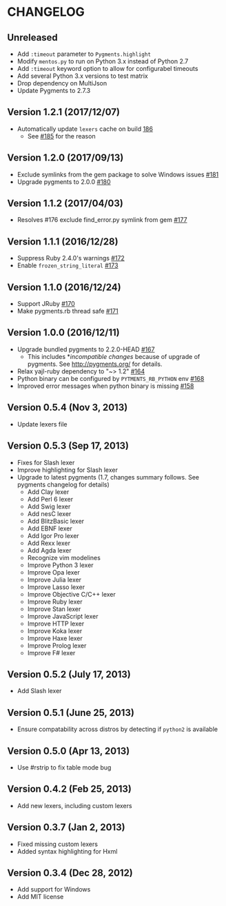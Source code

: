 CHANGELOG
===========

Unreleased
-----------------------------

* Add `:timeout` parameter to `Pygments.highlight`
* Modify `mentos.py` to run on Python 3.x instead of Python 2.7
* Add `:timeout` keyword option to allow for configurabel timeouts
* Add several Python 3.x versions to test matrix
* Drop dependency on MultiJson
* Update Pygments to 2.7.3

Version 1.2.1 (2017/12/07)
-----------------------------

* Automatically update `lexers` cache on build [186](https://github.com/tmm1/pygments.rb/pull/186)
  * See [#185](https://github.com/tmm1/pygments.rb/pull/185) for the reason

Version 1.2.0 (2017/09/13)
-----------------------------

* Exclude symlinks from the gem package to solve Windows issues [#181](https://github.com/tmm1/pygments.rb/pull/181)
* Upgrade pygments to 2.0.0 [#180](https://github.com/tmm1/pygments.rb/pull/180)

Version 1.1.2 (2017/04/03)
-----------------------------

* Resolves #176 exclude find_error.py symlink from gem [#177](https://github.com/tmm1/pygments.rb/pull/177)

Version 1.1.1 (2016/12/28)
-----------------------------

* Suppress Ruby 2.4.0's warnings [#172](https://github.com/tmm1/pygments.rb/pull/172)
* Enable `frozen_string_literal` [#173](https://github.com/tmm1/pygments.rb/pull/173)

Version 1.1.0 (2016/12/24)
-----------------------------

* Support JRuby [#170](https://github.com/tmm1/pygments.rb/pull/170)
* Make pygments.rb thread safe [#171](https://github.com/tmm1/pygments.rb/pull/171)

Version 1.0.0 (2016/12/11)
-----------------------------

* Upgrade bundled pygments to 2.2.0-HEAD [#167](https://github.com/tmm1/pygments.rb/pull/167)
  * This includes **incompatible changes* because of upgrade of pygments.
    See http://pygments.org/ for details.
* Relax yajl-ruby dependency to "~> 1.2" [#164](https://github.com/tmm1/pygments.rb/pull/164)
* Python binary can be configured by `PYTMENTS_RB_PYTHON` env [#168](https://github.com/tmm1/pygments.rb/pull/168)
* Improved error messages when python binary is missing [#158](https://github.com/tmm1/pygments.rb/pull/158)


Version 0.5.4 (Nov 3, 2013)
-----------------------------

* Update lexers file

Version 0.5.3 (Sep 17, 2013)
-----------------------------

* Fixes for Slash lexer
* Improve highlighting for Slash lexer
* Upgrade to latest pygments (1.7, changes summary follows.  See pygments changelog for details)
  * Add Clay lexer
  * Add Perl 6 lexer
  * Add Swig lexer
  * Add nesC lexer
  * Add BlitzBasic lexer
  * Add EBNF lexer
  * Add Igor Pro lexer
  * Add Rexx lexer
  * Add Agda lexer
  * Recognize vim modelines
  * Improve Python 3 lexer
  * Improve Opa lexer
  * Improve Julia lexer
  * Improve Lasso lexer
  * Improve Objective C/C++ lexer
  * Improve Ruby lexer
  * Improve Stan lexer
  * Improve JavaScript lexer
  * Improve HTTP lexer
  * Improve Koka lexer
  * Improve Haxe lexer
  * Improve Prolog lexer
  * Improve F# lexer

Version 0.5.2 (July 17, 2013)
-----------------------------

* Add Slash lexer

Version 0.5.1 (June 25, 2013)
-----------------------------

* Ensure compatability across distros by detecting if `python2` is available

Version 0.5.0 (Apr 13, 2013)
-----------------------------

* Use #rstrip to fix table mode bug

Version 0.4.2 (Feb 25, 2013)
-----------------------------

* Add new lexers, including custom lexers

Version 0.3.7 (Jan 2, 2013)
-----------------------------

* Fixed missing custom lexers
* Added syntax highlighting for Hxml

Version 0.3.4 (Dec 28, 2012)
-----------------------------

* Add support for Windows
* Add MIT license


